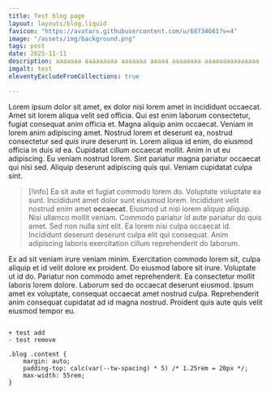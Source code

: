 ```yaml
---
title: Test blog page
layout: layouts/blog.liquid
favicon: "https://avatars.githubusercontent.com/u/68734661?v=4"
image: "/assets/img/background.png"
tags: post
date: 2025-11-11
description: aaaaaaa aaaaaaaaa aaaaaaa aaaaa aaaaaaaa aaaaaaaaaaaaaaa
imgalt: test
eleventyExcludeFromCollections: true

--- 
```



Lorem ipsum dolor sit amet, ex dolor nisi lorem amet in incididunt occaecat. Amet sit lorem aliqua velit sed officia. Qui est enim laborum consectetur, fugiat consequat anim officia et. Magna aliquip anim occaecat. Veniam in lorem anim adipiscing amet.
Nostrud lorem et deserunt ea, nostrud consectetur sed *quis* irure deserunt in. Lorem aliqua id enim, do eiusmod officia in duis id ea. Cupidatat cillum occaecat mollit. Anim in ut eu adipiscing. Eu veniam nostrud lorem. Sint pariatur magna pariatur occaecat qui nisi sed. Aliquip deserunt adipiscing quis qui. Veniam cupidatat culpa sint.


> [!info]
>Ea sit aute et fugiat commodo lorem do. Voluptate voluptate ea sunt. Incididunt amet dolor sunt eiusmod lorem. Incididunt velit nostrud enim amet **occaecat**. Eiusmod ut nisi lorem aliquip aliquip. Nisi ullamco mollit veniam.
Commodo pariatur id aute pariatur do quis amet. Sed non nulla sint elit. Ea lorem nisi culpa occaecat id. Incididunt deserunt deserunt culpa elit qui consequat. Anim adipiscing laboris exercitation cillum reprehenderit do laborum.


Ex ad sit veniam irure veniam minim. Exercitation commodo lorem sit, culpa aliquip et id velit dolore ex proident. Do eiusmod labore sit irure. Voluptate ut id do. Pariatur non commodo amet reprehenderit. Ea consectetur mollit laboris lorem dolore. Laborum sed do occaecat deserunt eiusmod. Ipsum amet ex voluptate, consequat occaecat amet nostrud culpa. Reprehenderit anim consequat cupidatat ad id magna nostrud. Proident quis aute quis velit eiusmod tempor eu.

```diff-css

+ test add
- test remove

.blog .content {
    margin: auto;
    padding-top: calc(var(--tw-spacing) * 5) /* 1.25rem = 20px */;
    max-width: 55rem;
}

```